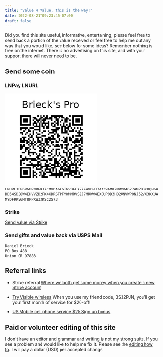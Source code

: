 ```yaml
---
title: "Value 4 Value, this is the way!"
date: 2022-08-21T09:23:45-07:00
draft: false
---
```


Did you find this site useful, informative, entertaining, please feel free to send back a portion of the value received or feel free to help me out any way that you would like, see below for some ideas? Remember nothing is free on the internet. There is no advertising on this site, and with your support there will never need to be.

## Send some coin

### LNPay LNURL

![LN Pay QR Code for brieckspro](BriecksProWBQRLnPay.png)
`LNURL1DP68GURN8GHJ7CMVDA6KGTNVDECXZ7FWVDHJ7A339AMKZMRVV46Z7AMPDDK8QH6HDD54SDJ8W4EHVVZD2FK4XDRSTPFYWMMRVSEJ7MRWW4EXCUP0D3H82UNVWP0NJ52VX3KXUAMYDFRKV6MT8PPXW33KSC2S73`

### Strike

[Send value via Strike](https://strike.me/mrdaniel)

### Send gifts and value back via USPS Mail
    Daniel Brieck 
    PO Box 488
    Union OR 97883

## Referral links

- Strike referral [Where we both get some money when you create a new Strike account](https://invite.strike.me/2YX56D)

- [Try Visible wireless](https://www.visible.com/get/?3S32PJN) When you use my friend code, 3S32PJN, you’ll get your first month of service for $20-off!

- [US Mobile cell phone service $25 Sign up bonus](https://www.usmobile.com/referrals?referrer=1CB1B416&name=Daniel&utm_campaign=monster_referral)

## Paid or volunteer editing of this site

 I don't have an editor and grammar and writing is not my strong suite.
 If you see a problem and would like to help me fix it.
 Please see the [editing how to](/posts/how-to-edit-this-site/).
 I will pay a dollar (USD) per accepted change.
